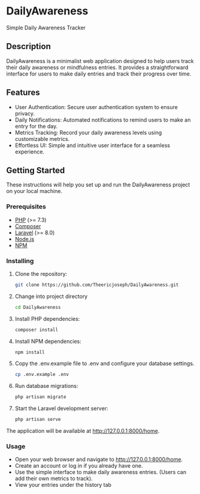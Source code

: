 # DailyAwareness
Simple Daily Awareness Tracker

## Description
DailyAwareness is a minimalist web application designed to help users track their daily awareness or mindfulness entries. It provides a straightforward interface for users to make daily entries and track their progress over time.

## Features
* User Authentication: Secure user authentication system to ensure privacy.
* Daily Notifications: Automated notifications to remind users to make an entry for the day.
* Metrics Tracking: Record your daily awareness levels using customizable metrics.
* Effortless UI: Simple and intuitive user interface for a seamless experience.

## Getting Started

These instructions will help you set up and run the DailyAwareness project on your local machine.

### Prerequisites

- [PHP](https://www.php.net/) (>= 7.3)
- [Composer](https://getcomposer.org/)
- [Laravel](https://laravel.com/) (>= 8.0)
- [Node.js](https://nodejs.org/)
- [NPM](https://www.npmjs.com/)

### Installing

1. Clone the repository:

    ```bash
   git clone https://github.com/Theericjoseph/DailyAwareness.git
2. Change into project directory
   
   ```bash
   cd DailyAwareness
3. Install PHP dependencies:

   ```bash
   composer install
4. Install NPM dependencies:

   ```bash
   npm install
5. Copy the .env.example file to .env and configure your database settings.

   ```bash
   cp .env.example .env
6. Run database migrations:

   ```bash
   php artisan migrate
7. Start the Laravel development server:

    ```bash
    php artisan serve
    
The application will be available at http://127.0.0.1:8000/home.

### Usage
* Open your web browser and navigate to http://127.0.0.1:8000/home.
* Create an account or log in if you already have one.
* Use the simple interface to make daily awareness entries. (Users can add their own metrics to track).
* View your entries under the history tab
  

